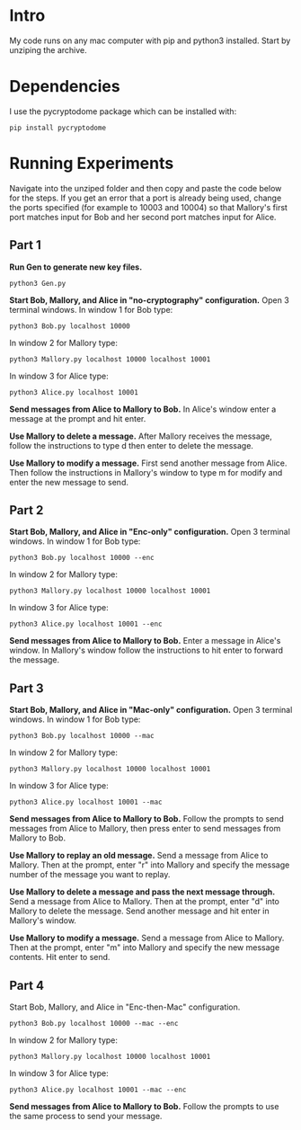 # Intro
My code runs on any mac computer with pip and python3 installed. Start by unziping the archive.

# Dependencies
I use the pycryptodome package which can be installed with:
```
pip install pycryptodome
```

# Running Experiments
Navigate into the unziped folder and then copy and paste the code below for the steps. If you get an error that a port is already being used, change the ports specified (for example to 10003 and 10004) so that Mallory's first port matches input for Bob and her second port matches input for Alice.

## Part 1

**Run Gen to generate new key files.**
```
python3 Gen.py
```
**Start Bob, Mallory, and Alice in "no-cryptography" configuration.**
Open 3 terminal windows. In window 1 for Bob type:
```
python3 Bob.py localhost 10000
```
In window 2 for Mallory type:
```
python3 Mallory.py localhost 10000 localhost 10001
```
In window 3 for Alice type:
```
python3 Alice.py localhost 10001
```

**Send messages from Alice to Mallory to Bob.**
In Alice's window enter a message at the prompt and hit enter.

**Use Mallory to delete a message.**
After Mallory receives the message, follow the instructions to type d then enter to delete the message.

**Use Mallory to modify a message.**
First send another message from Alice. Then follow the instructions in Mallory's window to type m for modify and enter the new message to send.

## Part 2

**Start Bob, Mallory, and Alice in "Enc-only" configuration.**
Open 3 terminal windows. In window 1 for Bob type:
```
python3 Bob.py localhost 10000 --enc
```
In window 2 for Mallory type:
```
python3 Mallory.py localhost 10000 localhost 10001
```
In window 3 for Alice type:
```
python3 Alice.py localhost 10001 --enc
```
**Send messages from Alice to Mallory to Bob.**
Enter a message in Alice's window. In Mallory's window follow the instructions to hit enter to forward the message.

## Part 3

**Start Bob, Mallory, and Alice in "Mac-only" configuration.**
Open 3 terminal windows. In window 1 for Bob type:
```
python3 Bob.py localhost 10000 --mac
```
In window 2 for Mallory type:
```
python3 Mallory.py localhost 10000 localhost 10001 
```
In window 3 for Alice type:
```
python3 Alice.py localhost 10001 --mac
```

**Send messages from Alice to Mallory to Bob.**
Follow the prompts to send messages from Alice to Mallory, then press enter to send messages from Mallory to Bob.

**Use Mallory to replay an old message.**
Send a message from Alice to Mallory. Then at the prompt, enter "r" into Mallory and specify the message number of the message you want to replay. 

**Use Mallory to delete a message and pass the next message through.**
Send a message from Alice to Mallory. Then at the prompt, enter "d" into Mallory to delete the message. Send another message and hit enter in Mallory's window.

**Use Mallory to modify a message.**
Send a message from Alice to Mallory. Then at the prompt, enter "m" into Mallory and specify the new message contents. Hit enter to send.

## Part 4

Start Bob, Mallory, and Alice in "Enc-then-Mac" configuration.

```
python3 Bob.py localhost 10000 --mac --enc
```
In window 2 for Mallory type:
```
python3 Mallory.py localhost 10000 localhost 10001
```
In window 3 for Alice type:
```
python3 Alice.py localhost 10001 --mac --enc
```
**Send messages from Alice to Mallory to Bob.**
Follow the prompts to use the same process to send your message.
